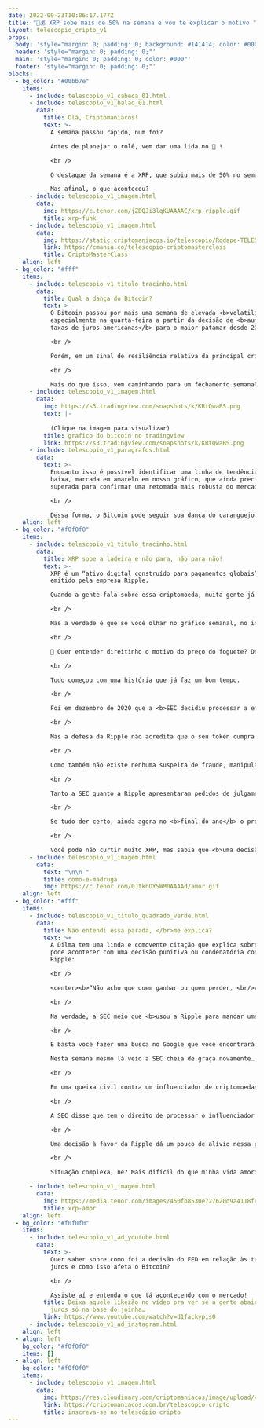 ```yaml
---
date: 2022-09-23T10:06:17.177Z
title: "🤑💰 XRP sobe mais de 50% na semana e vou te explicar o motivo "
layout: telescopio_cripto_v1
props:
  body: 'style="margin: 0; padding: 0; background: #141414; color: #000"'
  header: 'style="margin: 0; padding: 0;"'
  main: 'style="margin: 0; padding: 0; color: #000"'
  footer: 'style="margin: 0; padding: 0;"'
blocks:
  - bg_color: "#00bb7e"
    items:
      - include: telescopio_v1_cabeca_01.html
      - include: telescopio_v1_balao_01.html
        data:
          title: Olá, Criptomaníacos!
          text: >-
            A semana passou rápido, num foi? 

            Antes de planejar o rolê, vem dar uma lida no 🔭 !

            <br />

            O destaque da semana é a XRP, que subiu mais de 50% no semanal. <br/>

            Mas afinal, o que aconteceu? 
      - include: telescopio_v1_imagem.html
        data:
          img: https://c.tenor.com/jZDQJi3lqKUAAAAC/xrp-ripple.gif
          title: xrp-funk
      - include: telescopio_v1_imagem.html
        data:
          img: https://static.criptomaniacos.io/telescopio/Rodape-TELESCOPIO.png
          link: https://cmania.co/telescopio-criptomasterclass
          title: CriptoMasterClass
    align: left
  - bg_color: "#fff"
    items:
      - include: telescopio_v1_titulo_tracinho.html
        data:
          title: Qual a dança do Bitcoin?
          text: >-
            O Bitcoin passou por mais uma semana de elevada <b>volatilidade</b>,
            especialmente na quarta-feira a partir da decisão de <b>aumento nas
            taxas de juros americanas</b> para o maior patamar desde 2008.

            <br />

            Porém, em um sinal de resiliência relativa da principal criptomoeda do mercado, o Bitcoin acumula <b>queda de aproximadamente -2,50% contra -4,50% do índice S&P500</b>.

            <br />

            Mais do que isso, vem caminhando para um fechamento semanal ainda <b>acima</b> do importante nível de <b>suporte dos US$18.000</b>, que segue despertando interesse dos compradores sempre que testado.
      - include: telescopio_v1_imagem.html
        data:
          img: https://s3.tradingview.com/snapshots/k/KRtQwaBS.png
          text: |-
            
            (Clique na imagem para visualizar)
          title: grafico do bitcoin no tradingview
          link: https://s3.tradingview.com/snapshots/k/KRtQwaBS.png
      - include: telescopio_v1_paragrafos.html
        data:
          text: >-
            Enquanto isso é possível identificar uma linha de tendência de
            baixa, marcada em amarelo em nosso gráfico, que ainda precisa ser
            superada para confirmar uma retomada mais robusta do mercado.

            <br />

            Dessa forma, o Bitcoin pode seguir sua dança do caranguejo 🦀 e permanecer negociando de forma lateral, até que o rompimento do suporte ou resistência mencionados dê início a um novo e forte movimento nos preços.
    align: left
  - bg_color: "#f0f0f0"
    items:
      - include: telescopio_v1_titulo_tracinho.html
        data:
          title: XRP sobe a ladeira e não para, não para não!
          text: >-
            XRP é um “ativo digital construído para pagamentos globais” e
            emitido pela empresa Ripple. 

            Quando a gente fala sobre essa criptomoeda, muita gente já torce o nariz pela <b>proximidade dela com os bancos</b> e pelos questionamentos sobre <b>centralização</b> do projeto.

            <br />

            Mas a verdade é que se você olhar no gráfico semanal, no início do dia de hoje a XRP era a única moeda entre as top 10 que estava como gráfico verdinho no semanal. E a subida não foi fraca não: a pernada de <b>alta foi de mais de 50%</b>.

            <br />

            🚀 Quer entender direitinho o motivo do preço do foguete? Deixa comigo!  😎

            <br />

            Tudo começou com uma história que já faz um bom tempo.

            <br />

            Foi em dezembro de 2020 que a <b>SEC decidiu processar a emissora do token XRP</b> ao dizer que a empresa tinha arrecadado mais de 1,3 bi de dólares em transações de <b>valores mobiliários não registrados</b>. De acordo com a visão da SEC, as pessoas compraram XRP simplesmente com a crença de que o preço ia subir com o passar dos anos. 

            <br />

            Mas a defesa da Ripple não acredita que o seu token cumpra os requisitos para ser considerado um título, já que <b>não havia um contrato de investimento ou qualquer tipo de garantia pós-venda</b>. 

            <br />

            Como também não existe nenhuma suspeita de fraude, manipulação de mercado ou falsidade ideológica no processo contra o projeto, a Ripple está confiante que o processo que já se arrasta a quase dois anos <b>possa terminar em breve</b>.

            <br />

            Tanto a SEC quanto a Ripple apresentaram pedidos de julgamento sumário sobre o caso, que é uma <b>decisão simplificada do veredito baseada nas provas apresentadas</b>, sem a necessidade de ficar reunindo as partes envolvidas toda hora para audiências.

            <br />

            Se tudo der certo, ainda agora no <b>final do ano</b> o processo poderia ser finalizado. E esse foi o motivo pela empolgação da galera e levando o preço aos patamares atuais. 

            <br />

            Você pode não curtir muito XRP, mas sabia que <b>uma decisão favorável à Ripple é positiva para o mercado</b>?
      - include: telescopio_v1_imagem.html
        data:
          text: "\n\n "
          title: como-e-madruga
          img: https://c.tenor.com/0JtknDYSWM0AAAAd/amor.gif
    align: left
  - bg_color: "#fff"
    items:
      - include: telescopio_v1_titulo_quadrado_verde.html
        data:
          title: Não entendi essa parada, </br>me explica?
          text: >+
            A Dilma tem uma linda e comovente citação que explica sobre o que
            pode acontecer com uma decisão punitiva ou condenatória contra a
            Ripple:

            <br />

            <center><b>“Não acho que quem ganhar ou quem perder, <br/>vai ganhar ou perder. <br/>Vai todo mundo perder.”</center></b>

            <br />

            Na verdade, a SEC meio que <b>usou a Ripple para mandar uma mensagem ao mercado</b> que está de olho nos ativos digitais e que sente que tem o poder de regulá-los. 

            <br />

            E basta você fazer uma busca no Google que você encontrará dezenas de intromissões ou falas diretas da SEC em relação às criptomoedas que não podem ser ignoradas.

            Nesta semana mesmo lá veio a SEC cheia de graça novamente… 🙄

            <br />

            Em uma queixa civil contra um influenciador de criptomoedas, ela sugeriu que <b>acredita que o governo dos EUA tem jurisdição sobre todas as transações do Ethereum</b>.

            <br />

            A SEC disse que tem o direito de processar o influenciador porque toda a rede Ethereum se enquadra nas regulações do órgão. <b>A justificativa seria que a maior parte dos validadores estão concentrados nos Estados Unidos</b>.

            <br />

            Uma decisão à favor da Ripple dá um pouco de alívio nessa pressão do órgão regulador e mostra que o mercado cripto não é refém dele.

            <br />

            Situação complexa, né? Mais difícil do que minha vida amorosa. 

      - include: telescopio_v1_imagem.html
        data:
          img: https://media.tenor.com/images/450fb8530e727620d9a4118fea97d061/tenor.gif
          title: xrp-amor
    align: left
  - bg_color: "#f0f0f0"
    items:
      - include: telescopio_v1_ad_youtube.html
        data:
          text: >-
            Quer saber sobre como foi a decisão do FED em relação às taxas de
            juros e como isso afeta o Bitcoin?

            <br />

            Assiste aí e entenda o que tá acontecendo com o mercado!
          title: Deixa aquele likezão no vídeo pra ver se a gente abaixa essa taxa de
            juros só na base do joinha…
          link: https://www.youtube.com/watch?v=d1fackypis0
      - include: telescopio_v1_ad_instagram.html
    align: left
  - align: left
    bg_color: "#f0f0f0"
    items: []
  - align: left
    bg_color: "#f0f0f0"
    items:
      - include: telescopio_v1_imagem.html
        data:
          img: https://res.cloudinary.com/criptomaniacos/image/upload/v1662133224/telescopio/inscreva-se-telescopio.png
          link: https://criptomaniacos.com.br/telescopio-cripto
          title: inscreva-se no telescópio cripto
---
```

